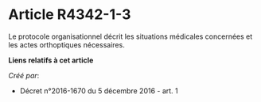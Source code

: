 # Article R4342-1-3

Le protocole organisationnel décrit les situations médicales concernées et les actes orthoptiques nécessaires.

**Liens relatifs à cet article**

_Créé par_:

  - Décret n°2016-1670 du 5 décembre 2016 - art. 1
